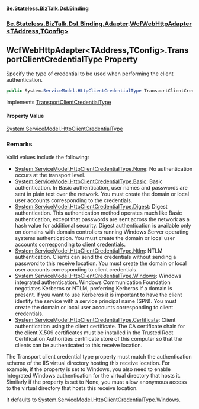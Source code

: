 #### [Be.Stateless.BizTalk.Dsl.Binding](README.md 'README')
### [Be.Stateless.BizTalk.Dsl.Binding.Adapter](Be.Stateless.BizTalk.Dsl.Binding.Adapter.md 'Be.Stateless.BizTalk.Dsl.Binding.Adapter').[WcfWebHttpAdapter&lt;TAddress,TConfig&gt;](WcfWebHttpAdapter_TAddress,TConfig_.md 'Be.Stateless.BizTalk.Dsl.Binding.Adapter.WcfWebHttpAdapter<TAddress,TConfig>')

## WcfWebHttpAdapter<TAddress,TConfig>.TransportClientCredentialType Property

Specify the type of credential to be used when performing the client authentication.

```csharp
public System.ServiceModel.HttpClientCredentialType TransportClientCredentialType { get; set; }
```

Implements [TransportClientCredentialType](IAdapterConfigTransportSecurity_T_.TransportClientCredentialType.md 'Be.Stateless.BizTalk.Dsl.Binding.Adapter.IAdapterConfigTransportSecurity<T>.TransportClientCredentialType')

#### Property Value
[System.ServiceModel.HttpClientCredentialType](https://docs.microsoft.com/en-us/dotnet/api/System.ServiceModel.HttpClientCredentialType 'System.ServiceModel.HttpClientCredentialType')

### Remarks

Valid values include the following:
- [System.ServiceModel.HttpClientCredentialType.None](https://docs.microsoft.com/en-us/dotnet/api/System.ServiceModel.HttpClientCredentialType.None 'System.ServiceModel.HttpClientCredentialType.None'): No authentication occurs at the transport level.
- [System.ServiceModel.HttpClientCredentialType.Basic](https://docs.microsoft.com/en-us/dotnet/api/System.ServiceModel.HttpClientCredentialType.Basic 'System.ServiceModel.HttpClientCredentialType.Basic'): Basic authentication. In Basic authentication, user names and passwords
              are sent in plain text over the network. You must create the domain or local user accounts corresponding to the
              credentials.
- [System.ServiceModel.HttpClientCredentialType.Digest](https://docs.microsoft.com/en-us/dotnet/api/System.ServiceModel.HttpClientCredentialType.Digest 'System.ServiceModel.HttpClientCredentialType.Digest'): Digest authentication. This authentication method operates much like
              Basic authentication, except that passwords are sent across the network as a hash value for additional security.
              Digest authentication is available only on domains with domain controllers running Windows Server operating systems
              authentication. You must create the domain or local user accounts corresponding to client credentials.
- [System.ServiceModel.HttpClientCredentialType.Ntlm](https://docs.microsoft.com/en-us/dotnet/api/System.ServiceModel.HttpClientCredentialType.Ntlm 'System.ServiceModel.HttpClientCredentialType.Ntlm'): NTLM authentication. Clients can send the credentials without sending a
              password to this receive location. You must create the domain or local user accounts corresponding to client
              credentials.
- [System.ServiceModel.HttpClientCredentialType.Windows](https://docs.microsoft.com/en-us/dotnet/api/System.ServiceModel.HttpClientCredentialType.Windows 'System.ServiceModel.HttpClientCredentialType.Windows'): Windows integrated authentication. Windows Communication Foundation
              negotiates Kerberos or NTLM, preferring Kerberos if a domain is present. If you want to use Kerberos it is important
              to have the client identify the service with a service principal name (SPN). You must create the domain or local user
              accounts corresponding to client credentials.
- [System.ServiceModel.HttpClientCredentialType.Certificate](https://docs.microsoft.com/en-us/dotnet/api/System.ServiceModel.HttpClientCredentialType.Certificate 'System.ServiceModel.HttpClientCredentialType.Certificate'): Client authentication using the client certificate. The CA
              certificate chain for the client X.509 certificates must be installed in the Trusted Root Certification Authorities
              certificate store of this computer so that the clients can be authenticated to this receive location.

The Transport client credential type property must match the authentication scheme of the IIS virtual directory
hosting this receive location. For example, if the property is set to Windows, you also need to enable Integrated
Windows authentication for the virtual directory that hosts it. Similarly if the property is set to None, you must
allow anonymous access to the virtual directory that hosts this receive location.

It defaults to [System.ServiceModel.HttpClientCredentialType.Windows](https://docs.microsoft.com/en-us/dotnet/api/System.ServiceModel.HttpClientCredentialType.Windows 'System.ServiceModel.HttpClientCredentialType.Windows').